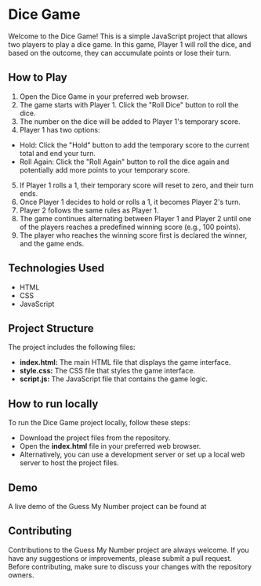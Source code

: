# Dice Game

Welcome to the Dice Game! This is a simple JavaScript project that allows two players to play a dice game. In this game, Player 1 will roll the dice, and based on the outcome, they can accumulate points or lose their turn.

## How to Play

1. Open the Dice Game in your preferred web browser.
2. The game starts with Player 1. Click the "Roll Dice" button to roll the dice.
3. The number on the dice will be added to Player 1's temporary score.
4. Player 1 has two options:

- Hold: Click the "Hold" button to add the temporary score to the current total and end your turn.
- Roll Again: Click the "Roll Again" button to roll the dice again and potentially add more points to your temporary score.

5. If Player 1 rolls a 1, their temporary score will reset to zero, and their turn ends.
6. Once Player 1 decides to hold or rolls a 1, it becomes Player 2's turn.
7. Player 2 follows the same rules as Player 1.
8. The game continues alternating between Player 1 and Player 2 until one of the players reaches a predefined winning score (e.g., 100 points).
9. The player who reaches the winning score first is declared the winner, and the game ends.

## Technologies Used

- HTML
- CSS
- JavaScript

## Project Structure

The project includes the following files:

- **index.html:** The main HTML file that displays the game interface.
- **style.css:** The CSS file that styles the game interface.
- **script.js:** The JavaScript file that contains the game logic.

## How to run locally

To run the Dice Game project locally, follow these steps:

- Download the project files from the repository.
- Open the **index.html** file in your preferred web browser.
- Alternatively, you can use a development server or set up a local web server to host the project files.

## Demo

A live demo of the Guess My Number project can be found at

## Contributing

Contributions to the Guess My Number project are always welcome. If you have any suggestions or improvements, please submit a pull request. Before contributing, make sure to discuss your changes with the repository owners.
